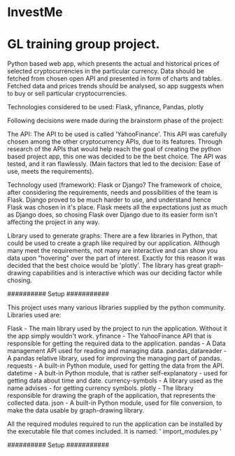 # InvestMe
# GL training group project. 

Python based web app, which presents the actual and historical prices of selected cryptocurrencies in the particular currency. 
Data should be fetched from chosen open API and presented in form of charts and tables. 
Fetched data and prices trends should be analysed, so app suggests when to buy or sell particular cryptocurrencies. 

Technologies considered to be used: Flask, yfinance, Pandas, plotly

Following decisions were made during the brainstorm phase of the project:

The API:
The API to be used is called 'YahooFinance'. This API was carefully chosen among the other cryptocurrency APIs, due to its features. Through research of the APIs that would help reach the goal of creating the python based project app, this one was decided to be the best choice. The API was tested, and it ran flawlessly. (Main factors that led to the decision: Ease of use, meets the requirements).

Technology used (framework):
Flask or Django? The framework of choice, after considering the requirements, needs and possibilities of the team is Flask. Django proved to be much harder to use, and understand hence Flask was chosen in it's place. Flask meets all the expectations just as much as Django does, so chosing Flask over Django due to its easier form isn't affecting the project in any way.

Library used to generate graphs:
There are a few libraries in Python, that could be used to create a graph like required by our application. Although many meet the requirements, not many are interactive and can show you data upon "hovering" over the part of interest. Exactly for this reason it was decided that the best choice would be 'plotly'. The library has great graph-drawing capabilities and is interactive which was our deciding factor while chosing.

########## Setup ###########


This project uses many various libraries supplied by the python community. Libraries used are:

Flask - The main library used by the project to run the application. Without it the app simply wouldn't work.
yfinance - The YahooFinance API that is responsible for getting the required data to the application.
pandas - A Data management API used for reading and managing data.
pandas_datareader - A pandas relative library, used for improving the managing part of pandas.
requests - A built-in Python module, used for getting the data from the API.
datetime - A bult-in Python module, that is rather self-explanatory - used for getting data about time and date.
currency-symbols - A library used as the name advises - for getting currency symbols.
plotly - The library responsible for drawing the graph of the application, that represents the collected data.
json - A built-in Python module, used for file conversion, to make the data usable by graph-drawing library.

All the required modules required to run the application can be installed by the executable file that comes included. 
It is named: ' import_modules.py '

########## Setup ###########
